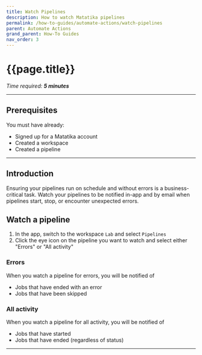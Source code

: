 ```yaml
---
title: Watch Pipelines
description: How to watch Matatika pipelines
permalink: /how-to-guides/automate-actions/watch-pipelines
parent: Automate Actions
grand_parent: How-To Guides
nav_order: 3
---
```


# {{page.title}}

*Time required: **5 minutes***

---

## Prerequisites
You must have already:

- Signed up for a Matatika account
- Created a workspace
- Created a pipeline

---

## Introduction
Ensuring your pipelines run on schedule and without errors is a business-critical task. Watch your pipelines to be notified in-app and by email when pipelines start, stop, or encounter unexpected errors.

## Watch a pipeline
1. In the app, switch to the workspace `Lab` and select `Pipelines`
1. Click the eye icon on the pipeline you want to watch and select either "Errors" or "All activity"

### Errors
When you watch a pipeline for errors, you will be notified of

- Jobs that have ended with an error
- Jobs that have been skipped

### All activity
When you watch a pipeline for all activity, you will be notified of

- Jobs that have started
- Jobs that have ended (regardless of status)

---
